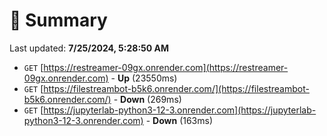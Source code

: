 # 📖 Summary
Last updated: **7/25/2024, 5:28:50 AM**

- `GET` [https://restreamer-09gx.onrender.com](https://restreamer-09gx.onrender.com) - **Up** (23550ms)
- `GET` [https://filestreambot-b5k6.onrender.com/](https://filestreambot-b5k6.onrender.com/) - **Down** (269ms)
- `GET` [https://jupyterlab-python3-12-3.onrender.com](https://jupyterlab-python3-12-3.onrender.com) - **Down** (163ms)
